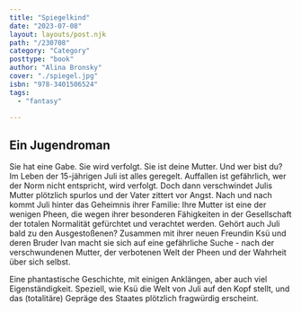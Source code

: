 ```yaml
---
title: "Spiegelkind"
date: "2023-07-08"
layout: layouts/post.njk
path: "/230708"
category: "Category"
posttype: "book"
author: "Alina Bronsky"
cover: "./spiegel.jpg"
isbn: "978-3401506524"
tags:
  - "fantasy"

---
```

## Ein Jugendroman

Sie hat eine Gabe. Sie wird verfolgt. Sie ist deine Mutter. Und wer bist du? Im Leben der 15-jährigen Juli ist alles geregelt. Auffallen ist gefährlich, wer der Norm nicht entspricht, wird verfolgt. Doch dann verschwindet Julis Mutter plötzlich spurlos und der Vater zittert vor Angst. Nach und nach kommt Juli hinter das Geheimnis ihrer Familie: Ihre Mutter ist eine der wenigen Pheen, die wegen ihrer besonderen Fähigkeiten in der Gesellschaft der totalen Normalität gefürchtet und verachtet werden. Gehört auch Juli bald zu den Ausgestoßenen? Zusammen mit ihrer neuen Freundin Ksü und deren Bruder Ivan macht sie sich auf eine gefährliche Suche - nach der verschwundenen Mutter, der verbotenen Welt der Pheen und der Wahrheit über sich selbst.

Eine phantastische Geschichte, mit einigen Anklängen, aber auch viel Eigenständigkeit. Speziell, wie Ksü die Welt von Juli auf den Kopf stellt, und das (totalitäre) Gepräge des Staates plötzlich fragwürdig erscheint.
